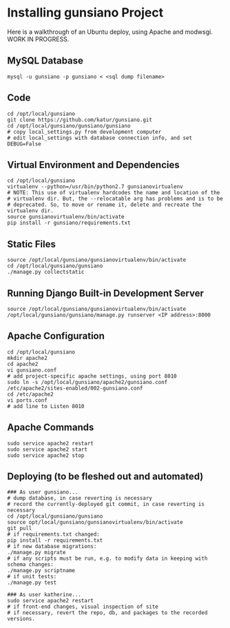 Installing gunsiano Project
===========================
Here is a walkthrough of an Ubuntu deploy, using Apache
and modwsgi. WORK IN PROGRESS.


MySQL Database
--------------
```
mysql -u gunsiano -p gunsiano < <sql dump filename>
```

Code
----
```
cd /opt/local/gunsiano
git clone https://github.com/katur/gunsiano.git
cd /opt/local/gunsiano/gunsiano/gunsiano
# copy local_settings.py from development computer
# edit local_settings with database connection info, and set DEBUG=False
```

Virtual Environment and Dependencies
------------------------------------
```
cd /opt/local/gunsiano
virtualenv --python=/usr/bin/python2.7 gunsianovirtualenv
# NOTE: This use of virtualenv hardcodes the name and location of the
# virtualenv dir. But, the --relocatable arg has problems and is to be
# deprecated. So, to move or rename it, delete and recreate the virtualenv dir.
source gunsianovirtualenv/bin/activate
pip install -r gunsiano/requirements.txt
```

Static Files
------------
```
source /opt/local/gunsiano/gunsianovirtualenv/bin/activate
cd /opt/local/gunsiano/gunsiano
./manage.py collectstatic
```

Running Django Built-in Development Server
------------------------------------------
```
source /opt/local/gunsiano/gunsianovirtualenv/bin/activate
/opt/local/gunsiano/gunsiano/manage.py runserver <IP address>:8000
```

Apache Configuration
--------------------
```
cd /opt/local/gunsiano
mkdir apache2
cd apache2
vi gunsiano.conf
# add project-specific apache settings, using port 8010
sudo ln -s /opt/local/gunsiano/apache2/gunsiano.conf /etc/apache2/sites-enabled/002-gunsiano.conf
cd /etc/apache2
vi ports.conf
# add line to Listen 8010
```

Apache Commands
---------------
```
sudo service apache2 restart
sudo service apache2 start
sudo service apache2 stop
```

Deploying (to be fleshed out and automated)
-------------------------------------------
```
### As user gunsiano...
# dump database, in case reverting is necessary
# record the currently-deployed git commit, in case reverting is necessary
cd /opt/local/gunsiano/gunsiano
source opt/local/gunsiano/gunsianovirtualenv/bin/activate
git pull
# if requirements.txt changed:
pip install -r requirements.txt
# if new database migrations:
./manage.py migrate
# if any scripts must be run, e.g. to modify data in keeping with schema changes:
./manage.py scriptname
# if unit tests:
./manage.py test

### As user katherine...
sudo service apache2 restart
# if front-end changes, visual inspection of site
# if necessary, revert the repo, db, and packages to the recorded versions.
```
